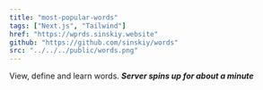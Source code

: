 ```yaml
---
title: "most-popular-words"
tags: ["Next.js", "Tailwind"]
href: "https://wprds.sinskiy.website"
github: "https://github.com/sinskiy/words"
src: "../../../public/words.png"
---
```


View, define and learn words. **_Server spins up for about a minute_**
